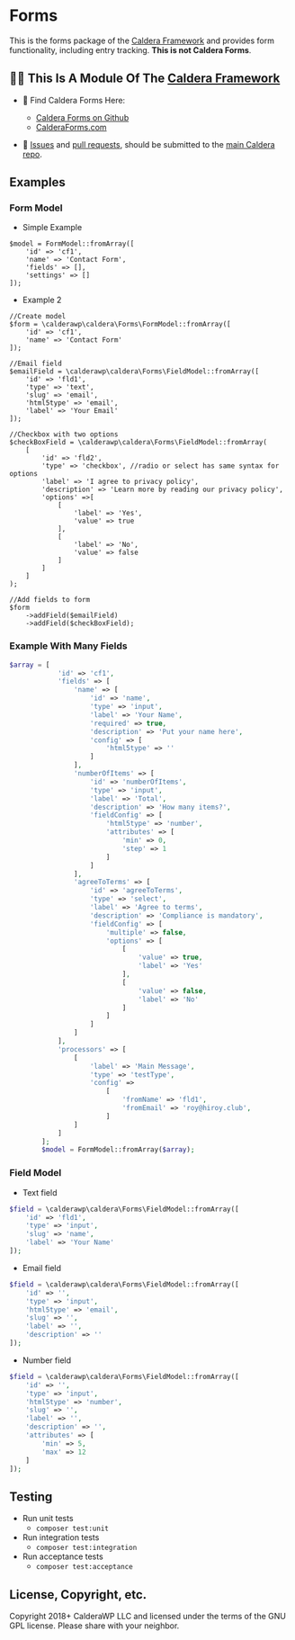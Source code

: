 # Forms

This is the forms package of the [Caldera Framework](https://github.com/CalderaWP/caldera) and provides form functionality, including entry tracking. __This is not Caldera Forms__.

## 👀🌋 This Is A Module Of The [Caldera Framework](https://github.com/CalderaWP/caldera)
* 🌋 Find Caldera Forms Here:
    - [Caldera Forms on Github](http://github.com/calderawp/caldera-forms/)
    - [CalderaForms.com](http://calderaforms.com)
    
* 🌋 [Issues](https://github.com/CalderaWP/caldera/issues) and [pull requests](https://github.com/CalderaWP/caldera/pulls), should be submitted to the [main Caldera repo](https://github.com/CalderaWP/caldera/pulls).


## Examples
### Form Model
* Simple Example
```
$model = FormModel::fromArray([
    'id' => 'cf1',
    'name' => 'Contact Form',
    'fields' => [],
    'settings' => []
]);
```

* Example 2
```
//Create model
$form = \calderawp\caldera\Forms\FormModel::fromArray([
	'id' => 'cf1',
	'name' => 'Contact Form'
]);

//Email field
$emailField = \calderawp\caldera\Forms\FieldModel::fromArray([
	'id' => 'fld1',
	'type' => 'text',
	'slug' => 'email',
	'html5type' => 'email',
	'label' => 'Your Email'
]);

//Checkbox with two options
$checkBoxField = \calderawp\caldera\Forms\FieldModel::fromArray(
	[
		'id' => 'fld2',
		'type' => 'checkbox', //radio or select has same syntax for options
		'label' => 'I agree to privacy policy',
		'description' => 'Learn more by reading our privacy policy',
		'options' =>[
			[
				'label' => 'Yes',
				'value' => true
			],
			[
				'label' => 'No',
				'value' => false
			]
		]
	]
);

//Add fields to form
$form
	->addField($emailField)
	->addField($checkBoxField);

```

### Example With Many Fields
```php
$array = [
			'id' => 'cf1',
			'fields' => [
				'name' => [
					'id' => 'name',
					'type' => 'input',
					'label' => 'Your Name',
					'required' => true,
					'description' => 'Put your name here',
					'config' => [
						'html5type' => ''
					]
				],
				'numberOfItems' => [
					'id' => 'numberOfItems',
					'type' => 'input',
					'label' => 'Total',
					'description' => 'How many items?',
					'fieldConfig' => [
						'html5type' => 'number',
						'attributes' => [
							'min' => 0,
							'step' => 1
						]
					]
				],
				'agreeToTerms' => [
					'id' => 'agreeToTerms',
					'type' => 'select',
					'label' => 'Agree to terms',
					'description' => 'Compliance is mandatory',
					'fieldConfig' => [
						'multiple' => false,
						'options' => [
							[
								'value' => true,
								'label' => 'Yes'
							],
							[
								'value' => false,
								'label' => 'No'
							]
						]
					]
				]
			],
			'processors' => [
                [
                    'label' => 'Main Message',
                    'type' => 'testType',
                    'config' =>
                        [
                            'fromName' => 'fld1',
                            'fromEmail' => 'roy@hiroy.club',
                        ]
                ]
            ]
		];
		$model = FormModel::fromArray($array);
```

### Field Model

* Text field
```php
$field = \calderawp\caldera\Forms\FieldModel::fromArray([
	'id' => 'fld1',
	'type' => 'input',
	'slug' => 'name',
	'label' => 'Your Name'
]);
```

* Email field
```php
$field = \calderawp\caldera\Forms\FieldModel::fromArray([
	'id' => '',
	'type' => 'input',
    'html5type' => 'email',
	'slug' => '',
	'label' => '',
	'description' => ''
]);
```

* Number field
```php
$field = \calderawp\caldera\Forms\FieldModel::fromArray([
	'id' => '',
	'type' => 'input',
    'html5type' => 'number',
	'slug' => '',
	'label' => '',
	'description' => '',
	'attributes' => [
        'min' => 5,
        'max' => 12
    ]
]);
```


## Testing
* Run unit tests
    - `composer test:unit`
* Run integration tests
    - `composer test:integration`
* Run acceptance tests
    - `composer test:acceptance`
    
## License, Copyright, etc.
Copyright 2018+ CalderaWP LLC and licensed under the terms of the GNU GPL license. Please share with your neighbor.
